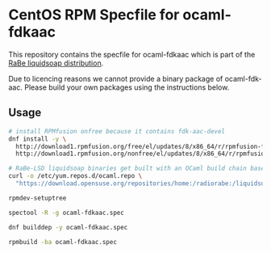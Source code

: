 # CentOS RPM Specfile for ocaml-fdkaac

This repository contains the specfile for ocaml-fdkaac which is part of the [RaBe liquidsoap distribution](https://build.opensuse.org/project/show/home:radiorabe:liquidsoap).

Due to licencing reasons we cannot provide a binary package of ocaml-fdk-aac. Please build your own packages using the instructions below.

## Usage

```bash
# install RPMfusion onfree because it contains fdk-aac-devel
dnf install -y \
  http://download1.rpmfusion.org/free/el/updates/8/x86_64/r/rpmfusion-free-release-8-0.1.noarch.rpm \
  http://download1.rpmfusion.org/nonfree/el/updates/8/x86_64/r/rpmfusion-nonfree-release-8-0.1.noarch.rpm

# RaBe-LSD liquidsoap binaries get built with an OCaml build chain based on a backport of fc33 ocaml
curl -o /etc/yum.repos.d/ocaml.repo \
  "https://download.opensuse.org/repositories/home:/radiorabe:/liquidsoap:/ocaml/CentOS_8/home:radiorabe:liquidsoap:ocaml.repo"

rpmdev-setuptree

spectool -R -g ocaml-fdkaac.spec

dnf builddep -y ocaml-fdkaac.spec

rpmbuild -ba ocaml-fdkaac.spec
```
